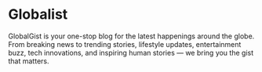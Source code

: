 # Globalist
GlobalGist is your one-stop blog for the latest happenings around the globe. From breaking news to trending stories, lifestyle updates, entertainment buzz, tech innovations, and inspiring human stories — we bring you the gist that matters.
